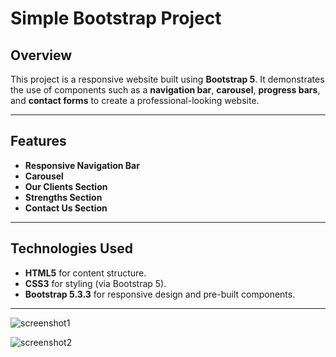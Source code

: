# Simple Bootstrap Project

## Overview

This project is a responsive website built using **Bootstrap 5**. It demonstrates the use of components such as a **navigation bar**, **carousel**, **progress bars**, and **contact forms** to create a professional-looking website.

---

## Features

- **Responsive Navigation Bar**
- **Carousel**
- **Our Clients Section**
- **Strengths Section**
- **Contact Us Section**

---

## Technologies Used

- **HTML5** for content structure.
- **CSS3** for styling (via Bootstrap 5).
- **Bootstrap 5.3.3** for responsive design and pre-built components.

---

![screenshot1](https://github.com/user-attachments/assets/c1bb82f8-813b-4337-8118-68839cc7e025)

![screenshot2](https://github.com/user-attachments/assets/4b71bb01-acbe-43d2-bbf0-c3a16adb23f6)


